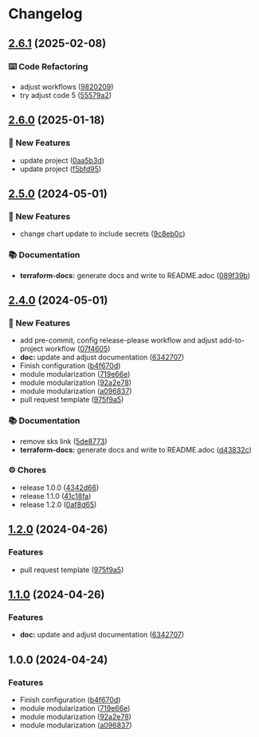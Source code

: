 # Changelog

## [2.6.1](https://github.com/GersonRS/modern-gitops-stack-module-loki-stack/compare/v2.6.0...v2.6.1) (2025-02-08)


### ⌨️ Code Refactoring

* adjust workflows ([9820209](https://github.com/GersonRS/modern-gitops-stack-module-loki-stack/commit/9820209a5fa59bd9746c6eafc546946215c7bdb1))
* try adjust code 5 ([55579a2](https://github.com/GersonRS/modern-gitops-stack-module-loki-stack/commit/55579a2e00f9a1fe5dcfd2b756d4ccda789966be))

## [2.6.0](https://github.com/GersonRS/modern-gitops-stack-module-loki-stack/compare/v2.5.0...v2.6.0) (2025-01-18)


### 🚀 New Features

* update project ([0aa5b3d](https://github.com/GersonRS/modern-gitops-stack-module-loki-stack/commit/0aa5b3d48bb942bf2eaa6378d24c0c0d218e5948))
* update project ([f5bfd95](https://github.com/GersonRS/modern-gitops-stack-module-loki-stack/commit/f5bfd95c27071e1ee1516b05269219134329b3d0))

## [2.5.0](https://github.com/GersonRS/modern-gitops-stack-module-loki-stack/compare/v2.4.0...v2.5.0) (2024-05-01)


### 🚀 New Features

* change chart update to include secrets ([9c8eb0c](https://github.com/GersonRS/modern-gitops-stack-module-loki-stack/commit/9c8eb0c463bd9a706ef865fae432c02c7219b1f8))


### 📚 Documentation

* **terraform-docs:** generate docs and write to README.adoc ([089f39b](https://github.com/GersonRS/modern-gitops-stack-module-loki-stack/commit/089f39bb568bf8ace98094ca6ffdce3b569064cd))

## [2.4.0](https://github.com/GersonRS/modern-gitops-stack-module-loki-stack/compare/v2.3.0...v2.4.0) (2024-05-01)


### 🚀 New Features

* add pre-commit, config release-please workflow and adjust add-to-project workflow ([07f4605](https://github.com/GersonRS/modern-gitops-stack-module-loki-stack/commit/07f4605f58a8529ded2c5de3e89e178733d1703e))
* **doc:** update and adjust documentation ([6342707](https://github.com/GersonRS/modern-gitops-stack-module-loki-stack/commit/6342707585dc6159fe49da6fb0e2bfd8ebae2f95))
* Finish configuration ([b4f670d](https://github.com/GersonRS/modern-gitops-stack-module-loki-stack/commit/b4f670d2425e96e129a0edfb749cf193b4ce1965))
* module modularization ([719e66e](https://github.com/GersonRS/modern-gitops-stack-module-loki-stack/commit/719e66ed3686cb53ed34309044532bff2f9bac71))
* module modularization ([92a2e78](https://github.com/GersonRS/modern-gitops-stack-module-loki-stack/commit/92a2e7854f1a8af498d90326ad48ad75b27cd014))
* module modularization ([a096837](https://github.com/GersonRS/modern-gitops-stack-module-loki-stack/commit/a096837d841f59af5f515a5976d2929ebd774725))
* pull request template ([975f9a5](https://github.com/GersonRS/modern-gitops-stack-module-loki-stack/commit/975f9a538ccd0049c001e531863584728f07a8dc))


### 📚 Documentation

* remove sks link ([5de8773](https://github.com/GersonRS/modern-gitops-stack-module-loki-stack/commit/5de87735c9a3ca444df60646b71c4e0c903b9d5d))
* **terraform-docs:** generate docs and write to README.adoc ([d43832c](https://github.com/GersonRS/modern-gitops-stack-module-loki-stack/commit/d43832c9c1da9ef3b8b3431078b54d2ef975aacc))


### ⚙️ Chores

* release 1.0.0 ([4342d66](https://github.com/GersonRS/modern-gitops-stack-module-loki-stack/commit/4342d666ec75f33281397f650d94d354ea7ff75f))
* release 1.1.0 ([41c18fa](https://github.com/GersonRS/modern-gitops-stack-module-loki-stack/commit/41c18facdf36e67cb9c5951d178f9ff4417a25b8))
* release 1.2.0 ([0af8d65](https://github.com/GersonRS/modern-gitops-stack-module-loki-stack/commit/0af8d6516bfe88cbe54672e239efdda3bae511a0))

## [1.2.0](https://github.com/GersonRS/modern-gitops-stack-module-loki-stack/compare/v1.1.0...v1.2.0) (2024-04-26)


### Features

* pull request template ([975f9a5](https://github.com/GersonRS/modern-gitops-stack-module-loki-stack/commit/975f9a538ccd0049c001e531863584728f07a8dc))

## [1.1.0](https://github.com/GersonRS/modern-gitops-stack-module-loki-stack/compare/v1.0.0...v1.1.0) (2024-04-26)


### Features

* **doc:** update and adjust documentation ([6342707](https://github.com/GersonRS/modern-gitops-stack-module-loki-stack/commit/6342707585dc6159fe49da6fb0e2bfd8ebae2f95))

## 1.0.0 (2024-04-24)


### Features

* Finish configuration ([b4f670d](https://github.com/GersonRS/modern-gitops-stack-module-loki-stack/commit/b4f670d2425e96e129a0edfb749cf193b4ce1965))
* module modularization ([719e66e](https://github.com/GersonRS/modern-gitops-stack-module-loki-stack/commit/719e66ed3686cb53ed34309044532bff2f9bac71))
* module modularization ([92a2e78](https://github.com/GersonRS/modern-gitops-stack-module-loki-stack/commit/92a2e7854f1a8af498d90326ad48ad75b27cd014))
* module modularization ([a096837](https://github.com/GersonRS/modern-gitops-stack-module-loki-stack/commit/a096837d841f59af5f515a5976d2929ebd774725))
